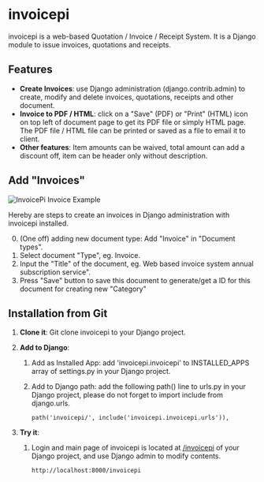 # invoicepi

invoicepi is a web-based Quotation / Invoice / Receipt System. It is a Django module to issue invoices, quotations and receipts.

## Features

* **Create Invoices**: use Django administration (django.contrib.admin) to create, modify and delete invoices, quotations, receipts and other document. 
* **Invoice to PDF / HTML**: click on a "Save" (PDF) or "Print" (HTML) icon on top left of document page to get its PDF file or simply HTML page. The PDF file  / HTML file can be printed or saved as a file to email it to client.
* **Other features**: Item amounts can be waived, total amount can add a discount off, item can be header only without description.

## Add "Invoices"

![InvoicePi Invoice Example](https://sammy.hk/wp-content/uploads/2025/02/Screenshot-2025-02-04-InvoicePi.png)

Hereby are steps to create an invoices in Django administration with invoicepi installed.

0. (One off) adding new document type: Add "Invoice" in "Document types".
1. Select document "Type", eg. Invoice.
2. Input the "Title" of the document, eg. Web based invoice system annual subscription service".
3. Press "Save" button to save this document to generate/get a ID for this document for creating new "Category" 

## Installation from Git

1. **Clone it**: Git clone invoicepi to your Django project.

2. **Add to Django**:
   1. Add as Installed App: add 'invoicepi.invoicepi' to INSTALLED_APPS array of settings.py in your Django project.
   2. Add to Django path: add the following path() line to urls.py in your Django project, please do not forget to import include from django.urls.

      ```
      path('invoicepi/', include('invoicepi.invoicepi.urls')),
      ```

4. **Try it**:
   1. Login and main page of invoicepi is located at [/invoicepi](http://localhost:8000/invoicepi) of your Django project, and use Django admin to modify contents.

      ```
      http://localhost:8000/invoicepi
      ```
